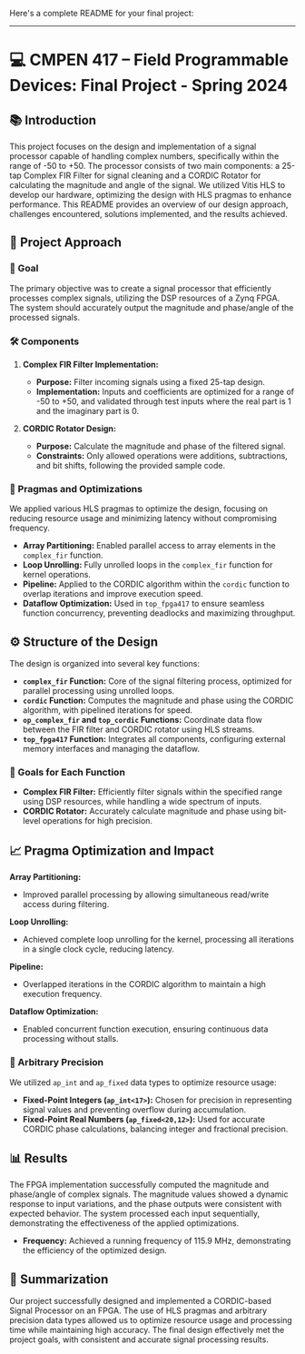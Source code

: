 Here's a complete README for your final project:

---

# 💻 CMPEN 417 – Field Programmable Devices: Final Project - Spring 2024


## 📚 Introduction

This project focuses on the design and implementation of a signal processor capable of handling complex numbers, specifically within the range of -50 to +50. The processor consists of two main components: a 25-tap Complex FIR Filter for signal cleaning and a CORDIC Rotator for calculating the magnitude and angle of the signal. We utilized Vitis HLS to develop our hardware, optimizing the design with HLS pragmas to enhance performance. This README provides an overview of our design approach, challenges encountered, solutions implemented, and the results achieved.

## 🚀 Project Approach

### 🎯 Goal
The primary objective was to create a signal processor that efficiently processes complex signals, utilizing the DSP resources of a Zynq FPGA. The system should accurately output the magnitude and phase/angle of the processed signals.

### 🛠️ Components

1. **Complex FIR Filter Implementation:**
   - **Purpose:** Filter incoming signals using a fixed 25-tap design.
   - **Implementation:** Inputs and coefficients are optimized for a range of -50 to +50, and validated through test inputs where the real part is 1 and the imaginary part is 0.

2. **CORDIC Rotator Design:**
   - **Purpose:** Calculate the magnitude and phase of the filtered signal.
   - **Constraints:** Only allowed operations were additions, subtractions, and bit shifts, following the provided sample code.

### 🔧 Pragmas and Optimizations
We applied various HLS pragmas to optimize the design, focusing on reducing resource usage and minimizing latency without compromising frequency.

- **Array Partitioning:** Enabled parallel access to array elements in the `complex_fir` function.
- **Loop Unrolling:** Fully unrolled loops in the `complex_fir` function for kernel operations.
- **Pipeline:** Applied to the CORDIC algorithm within the `cordic` function to overlap iterations and improve execution speed.
- **Dataflow Optimization:** Used in `top_fpga417` to ensure seamless function concurrency, preventing deadlocks and maximizing throughput.

## ⚙️ Structure of the Design

The design is organized into several key functions:

- **`complex_fir` Function:** Core of the signal filtering process, optimized for parallel processing using unrolled loops.
- **`cordic` Function:** Computes the magnitude and phase using the CORDIC algorithm, with pipelined iterations for speed.
- **`op_complex_fir` and `top_cordic` Functions:** Coordinate data flow between the FIR filter and CORDIC rotator using HLS streams.
- **`top_fpga417` Function:** Integrates all components, configuring external memory interfaces and managing the dataflow.

### 🎯 Goals for Each Function
- **Complex FIR Filter:** Efficiently filter signals within the specified range using DSP resources, while handling a wide spectrum of inputs.
- **CORDIC Rotator:** Accurately calculate magnitude and phase using bit-level operations for high precision.

## 📈 Pragma Optimization and Impact

**Array Partitioning:**
- Improved parallel processing by allowing simultaneous read/write access during filtering.

**Loop Unrolling:**
- Achieved complete loop unrolling for the kernel, processing all iterations in a single clock cycle, reducing latency.

**Pipeline:**
- Overlapped iterations in the CORDIC algorithm to maintain a high execution frequency.

**Dataflow Optimization:**
- Enabled concurrent function execution, ensuring continuous data processing without stalls.

### 🧮 Arbitrary Precision
We utilized `ap_int` and `ap_fixed` data types to optimize resource usage:

- **Fixed-Point Integers (`ap_int<17>`):** Chosen for precision in representing signal values and preventing overflow during accumulation.
- **Fixed-Point Real Numbers (`ap_fixed<20,12>`):** Used for accurate CORDIC phase calculations, balancing integer and fractional precision.

## 📊 Results

The FPGA implementation successfully computed the magnitude and phase/angle of complex signals. The magnitude values showed a dynamic response to input variations, and the phase outputs were consistent with expected behavior. The system processed each input sequentially, demonstrating the effectiveness of the applied optimizations.

- **Frequency:** Achieved a running frequency of 115.9 MHz, demonstrating the efficiency of the optimized design.

## 📝 Summarization

Our project successfully designed and implemented a CORDIC-based Signal Processor on an FPGA. The use of HLS pragmas and arbitrary precision data types allowed us to optimize resource usage and processing time while maintaining high accuracy. The final design effectively met the project goals, with consistent and accurate signal processing results.

